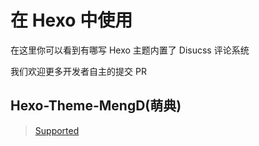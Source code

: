 # 在 Hexo 中使用

在这里你可以看到有哪写 Hexo 主题内置了 Disucss 评论系统

我们欢迎更多开发者自主的提交 PR

## Hexo-Theme-MengD(萌典)
> [Supported](https://github.com/Lete114/Hexo-Theme-MengD)
